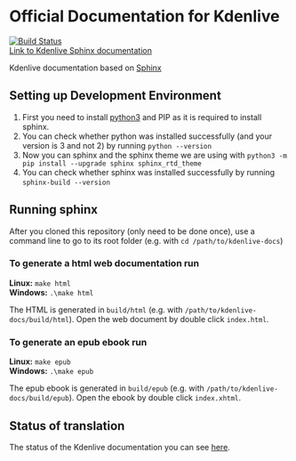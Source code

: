# Official Documentation for Kdenlive

[![Build Status](https://binary-factory.kde.org/job/Website_docs-kdenlive-org/badge/icon)](https://binary-factory.kde.org/job/Website_docs-kdenlive-org/)  
[Link to Kdenlive Sphinx documentation](https://docs.kdenlive.org)

Kdenlive documentation based on [Sphinx](https://www.sphinx-doc.org)

## Setting up Development Environment

1. First you need to install [python3](https://www.python.org) and PIP as it is required to install sphinx.
2. You can check whether python was installed successfully (and your version is 3 and not 2) by running `python --version`
3. Now you can sphinx and the sphinx theme we are using with `python3 -m pip install --upgrade sphinx sphinx_rtd_theme`
4. You can check whether sphinx was installed successfully by running `sphinx-build --version`

## Running sphinx

After you cloned this repository (only need to be done once), use a command line to go to its root folder (e.g. with `cd /path/to/kdenlive-docs`)

### To generate a html web documentation run  

**Linux:** `make html`  
**Windows:** `.\make html`

The HTML is generated in `build/html` (e.g. with `/path/to/kdenlive-docs/build/html`). Open the web document by double click `index.html`.

### To generate an epub ebook run  

**Linux:** `make epub`  
**Windows:** `.\make epub`

The epub ebook is generated in `build/epub` (e.g. with `/path/to/kdenlive-docs/build/epub`). Open the ebook by double click `index.xhtml`.
  
## Status of translation
  
The status of the Kdenlive documentation you can see [here](https://l10n.kde.org/stats/gui/trunk-kf5/package/documentation-docs-kdenlive-org/).
